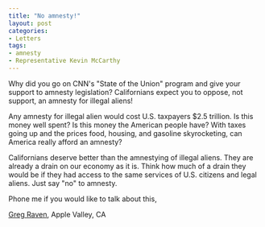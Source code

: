 ```yaml
---
title: "No amnesty!"
layout: post
categories:
- Letters
tags:
- amnesty
- Representative Kevin McCarthy
---
```


Why did you go on CNN's "State of the Union" program and give your support to amnesty legislation? Californians expect you to oppose, not support, an amnesty for illegal aliens!  
  
Any amnesty for illegal alien would cost U.S. taxpayers $2.5 trillion. Is this money well spent? Is this money the American people have? With taxes going up and the prices food, housing, and gasoline skyrocketing, can America really afford an amnesty?

Californians deserve better than the amnestying of illegal aliens. They are already a drain on our economy as it is. Think how much of a drain they would be if they had access to the same services of U.S. citizens and legal aliens. Just say "no" to amnesty.

Phone me if you would like to talk about this,

[Greg Raven](https://www.gregraven.org), Apple Valley, CA
